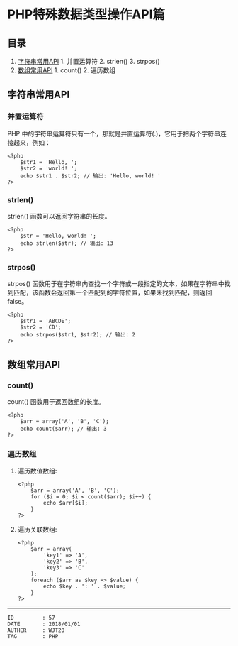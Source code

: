 
# PHP特殊数据类型操作API篇 #

## 目录 ##

1. [字符串常用API](#href1)
 [](#href2)   1. 并置运算符
 [](#href3)   2. strlen()
 [](#href4)   3. strpos()
2. [数组常用API](#href5)
 [](#href6)   1. count()
 [](#href7)   2. 遍历数组

## <a name="href1">字符串常用API</a> ##

### <a name="href1-1">并置运算符</a> ###

PHP 中的字符串运算符只有一个，那就是并置运算符(.)，它用于把两个字符串连接起来，例如：

```
<?php
    $str1 = 'Hello, ';
    $str2 = 'world! ';
    echo $str1 . $str2; // 输出: 'Hello, world! '
?>
```

### <a name="href1-2">strlen()</a> ###

strlen() 函数可以返回字符串的长度。

```
<?php
    $str = 'Hello, world! ';
    echo strlen($str); // 输出: 13
?>
```

### <a name="href1-3">strpos()</a> ###

strpos() 函数用于在字符串内查找一个字符或一段指定的文本，如果在字符串中找到匹配，该函数会返回第一个匹配到的字符位置，如果未找到匹配，则返回 false。

```
<?php
    $str1 = 'ABCDE';
    $str2 = 'CD';
    echo strpos($str1, $str2); // 输出: 2
?>
```

## <a name="href2">数组常用API</a> ##

### <a name="href2-4">count()</a> ###

count() 函数用于返回数组的长度。

```
<?php
    $arr = array('A', 'B', 'C');
    echo count($arr); // 输出: 3
?>
```

### <a name="href2-5">遍历数组</a> ###

1. 遍历数值数组:

    ```
    <?php
        $arr = array('A', 'B', 'C');
        for ($i = 0; $i < count($arr); $i++) {
            echo $arr[$i];
        }
    ?>
    ```

2. 遍历关联数组:

    ```
    <?php
        $arr = array(
            'key1' => 'A',
            'key2' => 'B',
            'key3' => 'C'
        );
        foreach ($arr as $key => $value) {
            echo $key . ': ' . $value;
        }
    ?>
    ```

---

```
ID         : 57
DATE       : 2018/01/01
AUTHER     : WJT20
TAG        : PHP
```
